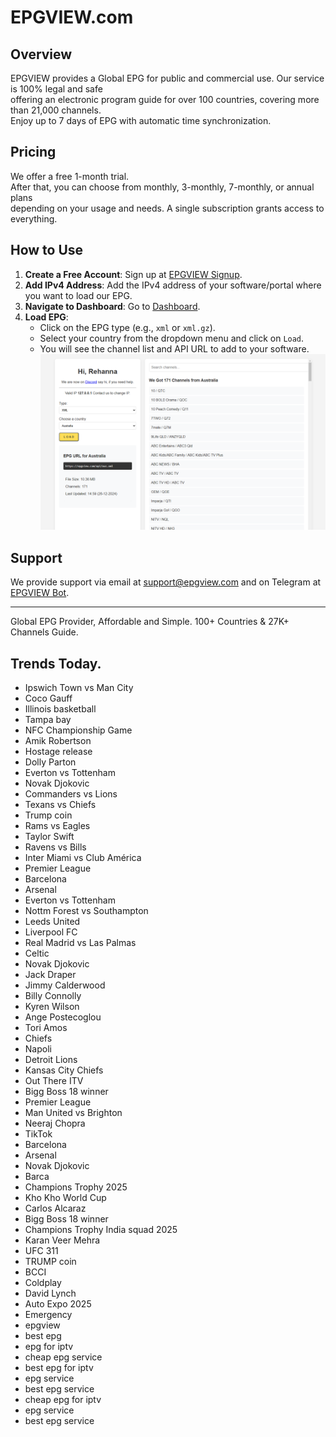 # EPGVIEW.com



## Overview
EPGVIEW provides a Global EPG for public and commercial use. Our service is 100% legal and safe\
offering an electronic program guide for over 100 countries, covering more than 21,000 channels.\
Enjoy up to 7 days of EPG with automatic time synchronization.

## Pricing
We offer a free 1-month trial. \
After that, you can choose from monthly, 3-monthly, 7-monthly, or annual plans \
depending on your usage and needs. A single subscription grants access to everything.

## How to Use
1. **Create a Free Account**: Sign up at [EPGVIEW Signup](https://epgview.com/signup.php).
2. **Add IPv4 Address**: Add the IPv4 address of your software/portal where you want to load our EPG.
3. **Navigate to Dashboard**: Go to [Dashboard](https://epgview.com/dashboard.php).
4. **Load EPG**:
   - Click on the EPG type (e.g., `xml` or `xml.gz`).
   - Select your country from the dropdown menu and click on `Load`.
   - You will see the channel list and API URL to add to your software.
![EPGVIEW](img/dashboard.png)
## Support
We provide support via email at [support@epgview.com](mailto:support@epgview.com) and on Telegram at [EPGVIEW Bot](https://t.me/epgview_bot).

---

Global EPG Provider, Affordable and Simple. 100+ Countries & 27K+ Channels Guide.

## Trends Today.

- Ipswich Town vs Man City
- Coco Gauff
- Illinois basketball
- Tampa bay
- NFC Championship Game
- Amik Robertson
- Hostage release
- Dolly Parton
- Everton vs Tottenham
- Novak Djokovic
- Commanders vs Lions
- Texans vs Chiefs
- Trump coin
- Rams vs Eagles
- Taylor Swift
- Ravens vs Bills
- Inter Miami vs Club América
- Premier League
- Barcelona
- Arsenal
- Everton vs Tottenham
- Nottm Forest vs Southampton
- Leeds United
- Liverpool FC
- Real Madrid vs Las Palmas
- Celtic
- Novak Djokovic
- Jack Draper
- Jimmy Calderwood
- Billy Connolly
- Kyren Wilson
- Ange Postecoglou
- Tori Amos
- Chiefs
- Napoli
- Detroit Lions
- Kansas City Chiefs
- Out There ITV
- Bigg Boss 18 winner
- Premier League
- Man United vs Brighton
- Neeraj Chopra
- TikTok
- Barcelona
- Arsenal
- Novak Djokovic
- Barca
- Champions Trophy 2025
- Kho Kho World Cup
- Carlos Alcaraz
- Bigg Boss 18 winner
- Champions Trophy India squad 2025
- Karan Veer Mehra
- UFC 311
- TRUMP coin
- BCCI
- Coldplay
- David Lynch
- Auto Expo 2025
- Emergency
- epgview
- best epg
- epg for iptv
- cheap epg service
- best epg for iptv
- epg service
- best epg service
- cheap epg for iptv
- epg service
- best epg service
